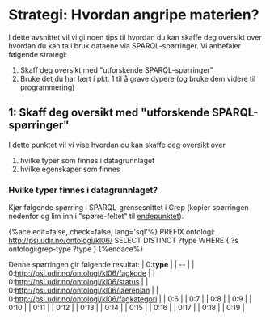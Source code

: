 # Strategi: Hvordan angripe materien?
I dette avsnittet vil vi gi noen tips til hvordan du kan skaffe deg oversikt over hvordan du kan ta i bruk dataene via SPARQL-spørringer. 
Vi anbefaler følgende strategi:

1. Skaff deg oversikt med "utforskende SPARQL-spørringer"
2. Bruke det du har lært i pkt. 1 til å grave dypere (og bruke dem videre til programmering)


## 1: Skaff deg oversikt med "utforskende SPARQL-spørringer"
I dette punktet vil vi vise hvordan du kan skaffe deg oversikt over
1. hvilke typer som finnes i datagrunnlaget
2. hvilke egenskaper som finnes


### Hvilke typer finnes i datagrunnlaget?
Kjør følgende spørring i SPARQL-grensesnittet i Grep (kopier spørringen nedenfor og lim inn i "spørre-feltet" til [endepunktet](http://data.udir.no/kl06/sparql)).

{%ace edit=false, check=false, lang='sql'%}
PREFIX ontologi: <http://psi.udir.no/ontologi/kl06/>
SELECT DISTINCT ?type
WHERE {
?s ontologi:grep-type ?type 
}
{%endace%}

Denne spørringen gir følgende resultat:
| 0:**type** |
| -- |
| 0:http://psi.udir.no/ontologi/kl06/fagkode |
| 0:http://psi.udir.no/ontologi/kl06/status |
| 0:http://psi.udir.no/ontologi/kl06/laereplan |
| 0:http://psi.udir.no/ontologi/kl06/fagkategori |
| 0:6 |
| 0:7 |
| 0:8 |
| 0:9 |
| 0:10 |
| 0:11 |
| 0:12 |
| 0:13 |
| 0:14 |
| 0:15 |
| 0:16 |
| 0:17 |
| 0:18 |
| 0:19 |

